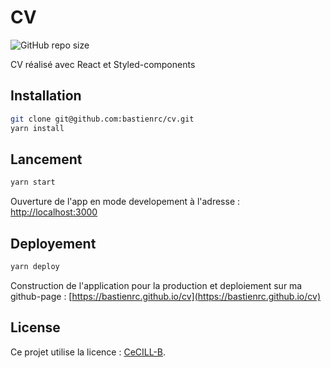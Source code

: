 # CV

![GitHub repo size](https://img.shields.io/github/repo-size/bastienrc/cv)

CV réalisé avec React et Styled-components

## Installation

```sh
git clone git@github.com:bastienrc/cv.git
yarn install
```

## Lancement

```sh
yarn start
```

Ouverture de l'app en mode developement à l'adresse : [http://localhost:3000](http://localhost:3000)

## Deployement

```sh
yarn deploy
```
Construction de l'application pour la production et deploiement sur ma github-page : [https://bastienrc.github.io/cv](https://bastienrc.github.io/cv)

## License

Ce projet utilise la licence : [CeCILL-B](http://cecill.info/licences/Licence_CeCILL-B_V1-fr.html).

